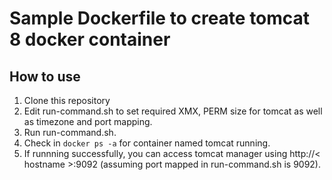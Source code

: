 # Sample Dockerfile to create tomcat 8 docker container

## How to use
1. Clone this repository
2. Edit run-command.sh to set required XMX, PERM size for tomcat as well as timezone and port mapping.
3. Run run-command.sh.
4. Check in `docker ps -a` for container named tomcat running.
5. If runnning successfully, you can access tomcat manager using http://< hostname >:9092 (assuming port mapped in run-command.sh is 9092).
